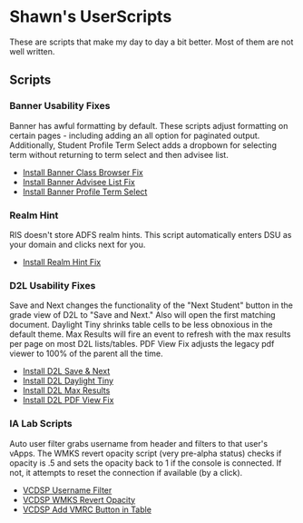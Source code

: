 # Shawn's UserScripts

These are scripts that make my day to day a bit better. Most of them are not well written.

## Scripts

### Banner Usability Fixes

Banner has awful formatting by default. These scripts adjust formatting on certain pages - including adding an all option for paginated output. Additionally, Student Profile Term Select adds a dropbown for selecting term without returning to term select and then advisee list.

* [Install Banner Class Browser Fix](https://raw.githubusercontent.com/sgzwach/userscripts/master/banner-browseclasses.user.js)
* [Install Banner Advisee List Fix](https://raw.githubusercontent.com/sgzwach/userscripts/master/banner-advisees.user.js)
* [Install Banner Profile Term Select](https://raw.githubusercontent.com/sgzwach/userscripts/master/banner-profile-term-select.user.js)

### Realm Hint

RIS doesn't store ADFS realm hints. This script automatically enters DSU as your domain and clicks next for you.

* [Install Realm Hint Fix](https://raw.githubusercontent.com/sgzwach/userscripts/master/adfs-realmhint.user.js)

### D2L Usability Fixes

Save and Next changes the functionality of the "Next Student" button in the grade view of D2L to "Save and Next." Also will open the first matching document.
Daylight Tiny shrinks table cells to be less obnoxious in the default theme. Max Results will fire an event to refresh with the max results per page on most D2L lists/tables.
PDF View Fix adjusts the legacy pdf viewer to 100% of the parent all the time.

* [Install D2L Save & Next](https://raw.githubusercontent.com/sgzwach/userscripts/master/d2l-saveandnext.user.js)
* [Install D2L Daylight Tiny](https://raw.githubusercontent.com/sgzwach/userscripts/master/d2l-daylighttiny.user.js)
* [Install D2L Max Results](https://raw.githubusercontent.com/sgzwach/userscripts/master/d2l-maxresults.user.js)
* [Install D2L PDF View Fix](https://raw.githubusercontent.com/sgzwach/userscripts/master/d2l-pdfviewfix.user.js)

### IA Lab Scripts

Auto user filter grabs username from header and filters to that user's vApps. The WMKS revert opacity script (very pre-alpha status) checks if opacity is .5 and sets the opacity back to 1 if the console is connected. If not, it attempts to reset the connection if available (by a click).

* [VCDSP Username Filter](https://raw.githubusercontent.com/sgzwach/userscripts/master/vcdsp-vapp-filter-username.user.js)
* [VCDSP WMKS Revert Opacity](https://raw.githubusercontent.com/sgzwach/userscripts/master/vcdsp-opacity-override.user.js)
* [VCDSP Add VMRC Button in Table](https://raw.githubusercontent.com/sgzwach/userscripts/master/vcdsp-vmrc-btn.user.js)
